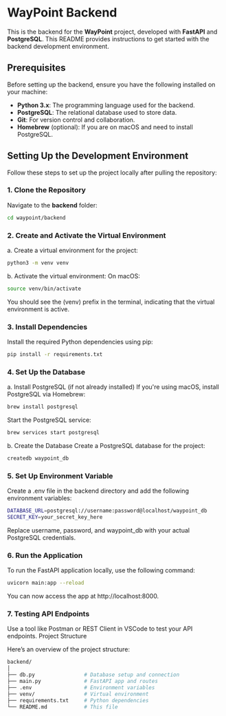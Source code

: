 # WayPoint Backend

This is the backend for the **WayPoint** project, developed with **FastAPI** and **PostgreSQL**. This README provides instructions to get started with the backend development environment.

## Prerequisites

Before setting up the backend, ensure you have the following installed on your machine:

- **Python 3.x**: The programming language used for the backend.
- **PostgreSQL**: The relational database used to store data.
- **Git**: For version control and collaboration.
- **Homebrew** (optional): If you are on macOS and need to install PostgreSQL.

## Setting Up the Development Environment

Follow these steps to set up the project locally after pulling the repository:

### 1. Clone the Repository

Navigate to the **backend** folder:

```bash
cd waypoint/backend
```
### 2. Create and Activate the Virtual Environment
a. Create a virtual environment for the project:

```bash
python3 -m venv venv
```


b. Activate the virtual environment:
On macOS:
```bash
source venv/bin/activate
```
You should see the (venv) prefix in the terminal, indicating that the virtual environment is active.

### 3. Install Dependencies
Install the required Python dependencies using pip:
```bash
pip install -r requirements.txt
```

### 4. Set Up the Database
a. Install PostgreSQL (if not already installed)
If you're using macOS, install PostgreSQL via Homebrew:
```bash
brew install postgresql
```

Start the PostgreSQL service:
```bash
brew services start postgresql
```

b. Create the Database
Create a PostgreSQL database for the project:

```bash
createdb waypoint_db
```
### 5. Set Up Environment Variable
Create a .env file in the backend directory and add the following environment variables:
```bash
DATABASE_URL=postgresql://username:password@localhost/waypoint_db
SECRET_KEY=your_secret_key_here
```
Replace username, password, and waypoint_db with your actual PostgreSQL credentials.
### 6. Run the Application
To run the FastAPI application locally, use the following command:
```bash
uvicorn main:app --reload
```
You can now access the app at http://localhost:8000.
### 7. Testing API Endpoints
Use a tool like Postman or REST Client in VSCode to test your API endpoints.
Project Structure

Here’s an overview of the project structure:
```bash
backend/
│
├── db.py                # Database setup and connection
├── main.py              # FastAPI app and routes
├── .env                 # Environment variables
├── venv/                # Virtual environment
├── requirements.txt     # Python dependencies
└── README.md            # This file
```
